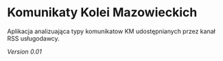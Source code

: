 # Komunikaty Kolei Mazowieckich

Aplikacja analizuająca typy komunikatow KM udostępnianych przez kanał RSS usługodawcy. 

_Version 0.01_
